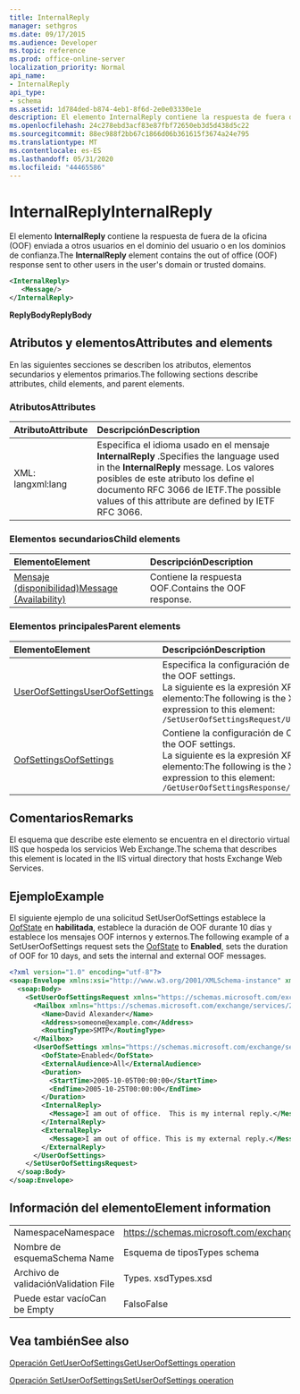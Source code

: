 ```yaml
---
title: InternalReply
manager: sethgros
ms.date: 09/17/2015
ms.audience: Developer
ms.topic: reference
ms.prod: office-online-server
localization_priority: Normal
api_name:
- InternalReply
api_type:
- schema
ms.assetid: 1d784ded-b874-4eb1-8f6d-2e0e03330e1e
description: El elemento InternalReply contiene la respuesta de fuera de la oficina (OOF) enviada a otros usuarios en el dominio del usuario o en los dominios de confianza.
ms.openlocfilehash: 24c278ebd3acf83e87fbf72650eb3d5d438d5c22
ms.sourcegitcommit: 88ec988f2bb67c1866d06b361615f3674a24e795
ms.translationtype: MT
ms.contentlocale: es-ES
ms.lasthandoff: 05/31/2020
ms.locfileid: "44465586"
---
```

# <a name="internalreply"></a><span data-ttu-id="8e279-103">InternalReply</span><span class="sxs-lookup"><span data-stu-id="8e279-103">InternalReply</span></span>

<span data-ttu-id="8e279-104">El elemento **InternalReply** contiene la respuesta de fuera de la oficina (OOF) enviada a otros usuarios en el dominio del usuario o en los dominios de confianza.</span><span class="sxs-lookup"><span data-stu-id="8e279-104">The **InternalReply** element contains the out of office (OOF) response sent to other users in the user's domain or trusted domains.</span></span> 
  
```XML
<InternalReply>
   <Message/> 
</InternalReply>
```

 <span data-ttu-id="8e279-105">**ReplyBody**</span><span class="sxs-lookup"><span data-stu-id="8e279-105">**ReplyBody**</span></span>
## <a name="attributes-and-elements"></a><span data-ttu-id="8e279-106">Atributos y elementos</span><span class="sxs-lookup"><span data-stu-id="8e279-106">Attributes and elements</span></span>

<span data-ttu-id="8e279-107">En las siguientes secciones se describen los atributos, elementos secundarios y elementos primarios.</span><span class="sxs-lookup"><span data-stu-id="8e279-107">The following sections describe attributes, child elements, and parent elements.</span></span>
  
### <a name="attributes"></a><span data-ttu-id="8e279-108">Atributos</span><span class="sxs-lookup"><span data-stu-id="8e279-108">Attributes</span></span>

|<span data-ttu-id="8e279-109">**Atributo**</span><span class="sxs-lookup"><span data-stu-id="8e279-109">**Attribute**</span></span>|<span data-ttu-id="8e279-110">**Descripción**</span><span class="sxs-lookup"><span data-stu-id="8e279-110">**Description**</span></span>|
|:-----|:-----|
|<span data-ttu-id="8e279-111">XML: lang</span><span class="sxs-lookup"><span data-stu-id="8e279-111">xml:lang</span></span>  <br/> |<span data-ttu-id="8e279-112">Especifica el idioma usado en el mensaje **InternalReply** .</span><span class="sxs-lookup"><span data-stu-id="8e279-112">Specifies the language used in the **InternalReply** message.</span></span> <span data-ttu-id="8e279-113">Los valores posibles de este atributo los define el documento RFC 3066 de IETF.</span><span class="sxs-lookup"><span data-stu-id="8e279-113">The possible values of this attribute are defined by IETF RFC 3066.</span></span>  <br/> |
   
### <a name="child-elements"></a><span data-ttu-id="8e279-114">Elementos secundarios</span><span class="sxs-lookup"><span data-stu-id="8e279-114">Child elements</span></span>

|<span data-ttu-id="8e279-115">**Elemento**</span><span class="sxs-lookup"><span data-stu-id="8e279-115">**Element**</span></span>|<span data-ttu-id="8e279-116">**Descripción**</span><span class="sxs-lookup"><span data-stu-id="8e279-116">**Description**</span></span>|
|:-----|:-----|
|[<span data-ttu-id="8e279-117">Mensaje (disponibilidad)</span><span class="sxs-lookup"><span data-stu-id="8e279-117">Message (Availability)</span></span>](message-availability.md) <br/> |<span data-ttu-id="8e279-118">Contiene la respuesta OOF.</span><span class="sxs-lookup"><span data-stu-id="8e279-118">Contains the OOF response.</span></span>  <br/> |
   
### <a name="parent-elements"></a><span data-ttu-id="8e279-119">Elementos principales</span><span class="sxs-lookup"><span data-stu-id="8e279-119">Parent elements</span></span>

|<span data-ttu-id="8e279-120">**Elemento**</span><span class="sxs-lookup"><span data-stu-id="8e279-120">**Element**</span></span>|<span data-ttu-id="8e279-121">**Descripción**</span><span class="sxs-lookup"><span data-stu-id="8e279-121">**Description**</span></span>|
|:-----|:-----|
|[<span data-ttu-id="8e279-122">UserOofSettings</span><span class="sxs-lookup"><span data-stu-id="8e279-122">UserOofSettings</span></span>](useroofsettings.md) <br/> |<span data-ttu-id="8e279-123">Especifica la configuración de OOF.</span><span class="sxs-lookup"><span data-stu-id="8e279-123">Specifies the OOF settings.</span></span>  <br/> <span data-ttu-id="8e279-124">La siguiente es la expresión XPath a este elemento:</span><span class="sxs-lookup"><span data-stu-id="8e279-124">The following is the XPath expression to this element:</span></span>  <br/>  `/SetUserOofSettingsRequest/UserOofSettings` <br/> |
|[<span data-ttu-id="8e279-125">OofSettings</span><span class="sxs-lookup"><span data-stu-id="8e279-125">OofSettings</span></span>](oofsettings.md) <br/> |<span data-ttu-id="8e279-126">Contiene la configuración de OOF.</span><span class="sxs-lookup"><span data-stu-id="8e279-126">Contains the OOF settings.</span></span>  <br/> <span data-ttu-id="8e279-127">La siguiente es la expresión XPath a este elemento:</span><span class="sxs-lookup"><span data-stu-id="8e279-127">The following is the XPath expression to this element:</span></span>  <br/>  `/GetUserOofSettingsResponse/OofSettings` <br/> |
   
## <a name="remarks"></a><span data-ttu-id="8e279-128">Comentarios</span><span class="sxs-lookup"><span data-stu-id="8e279-128">Remarks</span></span>

<span data-ttu-id="8e279-129">El esquema que describe este elemento se encuentra en el directorio virtual IIS que hospeda los servicios Web Exchange.</span><span class="sxs-lookup"><span data-stu-id="8e279-129">The schema that describes this element is located in the IIS virtual directory that hosts Exchange Web Services.</span></span>
  
## <a name="example"></a><span data-ttu-id="8e279-130">Ejemplo</span><span class="sxs-lookup"><span data-stu-id="8e279-130">Example</span></span>

<span data-ttu-id="8e279-131">El siguiente ejemplo de una solicitud SetUserOofSettings establece la [OofState](oofstate.md) en **habilitada**, establece la duración de OOF durante 10 días y establece los mensajes OOF internos y externos.</span><span class="sxs-lookup"><span data-stu-id="8e279-131">The following example of a SetUserOofSettings request sets the [OofState](oofstate.md) to **Enabled**, sets the duration of OOF for 10 days, and sets the internal and external OOF messages.</span></span>
  
```XML
<?xml version="1.0" encoding="utf-8"?>
<soap:Envelope xmlns:xsi="http://www.w3.org/2001/XMLSchema-instance" xmlns:xsd="http://www.w3.org/2001/XMLSchema" xmlns:soap="http://schemas.xmlsoap.org/soap/envelope/">
  <soap:Body>
    <SetUserOofSettingsRequest xmlns="https://schemas.microsoft.com/exchange/services/2006/messages">
      <Mailbox xmlns="https://schemas.microsoft.com/exchange/services/2006/types">
        <Name>David Alexander</Name>
        <Address>someone@example.com</Address>
        <RoutingType>SMTP</RoutingType>
      </Mailbox>
      <UserOofSettings xmlns="https://schemas.microsoft.com/exchange/services/2006/types">
        <OofState>Enabled</OofState>
        <ExternalAudience>All</ExternalAudience>
        <Duration>
          <StartTime>2005-10-05T00:00:00</StartTime>
          <EndTime>2005-10-25T00:00:00</EndTime>
        </Duration>
        <InternalReply>
          <Message>I am out of office.  This is my internal reply.</Message>
        </InternalReply>
        <ExternalReply>
          <Message>I am out of office. This is my external reply.</Message>
        </ExternalReply>
      </UserOofSettings>
    </SetUserOofSettingsRequest>
  </soap:Body>
</soap:Envelope>
```

## <a name="element-information"></a><span data-ttu-id="8e279-132">Información del elemento</span><span class="sxs-lookup"><span data-stu-id="8e279-132">Element information</span></span>

|||
|:-----|:-----|
|<span data-ttu-id="8e279-133">Namespace</span><span class="sxs-lookup"><span data-stu-id="8e279-133">Namespace</span></span>  <br/> |https://schemas.microsoft.com/exchange/services/2006/types  <br/> |
|<span data-ttu-id="8e279-134">Nombre de esquema</span><span class="sxs-lookup"><span data-stu-id="8e279-134">Schema Name</span></span>  <br/> |<span data-ttu-id="8e279-135">Esquema de tipos</span><span class="sxs-lookup"><span data-stu-id="8e279-135">Types schema</span></span>  <br/> |
|<span data-ttu-id="8e279-136">Archivo de validación</span><span class="sxs-lookup"><span data-stu-id="8e279-136">Validation File</span></span>  <br/> |<span data-ttu-id="8e279-137">Types. xsd</span><span class="sxs-lookup"><span data-stu-id="8e279-137">Types.xsd</span></span>  <br/> |
|<span data-ttu-id="8e279-138">Puede estar vacío</span><span class="sxs-lookup"><span data-stu-id="8e279-138">Can be Empty</span></span>  <br/> |<span data-ttu-id="8e279-139">Falso</span><span class="sxs-lookup"><span data-stu-id="8e279-139">False</span></span>  <br/> |
   
## <a name="see-also"></a><span data-ttu-id="8e279-140">Vea también</span><span class="sxs-lookup"><span data-stu-id="8e279-140">See also</span></span>



[<span data-ttu-id="8e279-141">Operación GetUserOofSettings</span><span class="sxs-lookup"><span data-stu-id="8e279-141">GetUserOofSettings operation</span></span>](getuseroofsettings-operation.md)
  
[<span data-ttu-id="8e279-142">Operación SetUserOofSettings</span><span class="sxs-lookup"><span data-stu-id="8e279-142">SetUserOofSettings operation</span></span>](setuseroofsettings-operation.md)

